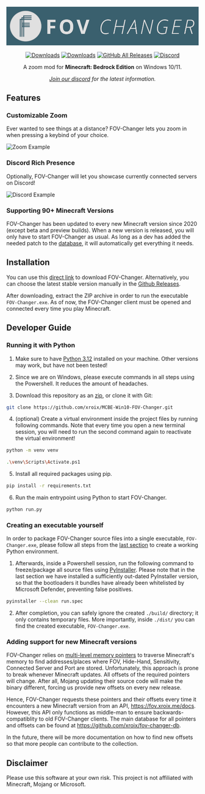<div align="center"><center>

![Logo](./res/logo-title-both.png)

[![Downloads](https://testing.xroix.me/api/badges/latest-version)](https://testing.xroix.me/api/versions)
[![Downloads](https://testing.xroix.me/api/badges/supported-versions)](https://testing.xroix.me/api/versions)
[![GitHub All Releases](https://img.shields.io/github/downloads/XroixHD/MCBE-Win10-FOV-Changer/total?color=1E90FF)](https://github.com/xroix/MCBE-Win10-FOV-Changer/releases/latest)
[![Discord](https://img.shields.io/discord/741744376002248814?logo=discord&label=Discord&color=5865f2)](https://discord.gg/H3hex27)

A zoom mod for **Minecraft: Bedrock Edition** on Windows 10/11.

*[Join our discord](https://discord.gg/H3hex27) for the latest information.*

</center></div>

## Features

### Customizable Zoom

Ever wanted to see things at a distance? FOV-Changer lets you zoom in when pressing a keybind of your choice.

![Zoom Example](./res/example.gif)

### Discord Rich Presence

Optionally, FOV-Changer will let you showcase currently connected servers on Discord!

![Discord Example](./res/discord.png)

### Supporting 90+ Minecraft Versions

FOV-Changer has been updated to every new Minecraft version since 2020 (except beta and preview builds). When a new version is released, you will only have to start FOV-Changer as usual. As long as a dev has added the needed patch to the [database](https://github.com/xroix/fov-changer-db), it will automatically get everything it needs.



## Installation

You can use this [direct link](https://www.github.com/XroixHD/MCBE-Win10-FOV-Changer/releases/latest/download/FOV-Changer.zip ) to download FOV-Changer. Alternatively, you can choose the latest stable version manually in the [Github Releases](https://www.github.com/XroixHD/MCBE-Win10-FOV-Changer/releases/latest).

After downloading, extract the ZIP archive in order to run the executable `FOV-Changer.exe`. As of now, the FOV-Changer client must be opened and connected every time you play Minecraft.



## Developer Guide

### Running it with Python

1. Make sure to have [Python 3.12](https://www.python.org/downloads/) installed on your machine. Other versions may work, but have not been tested!

2. Since we are on Windows, please execute commands in all steps using the Powershell. It reduces the amount of headaches.

3. Download this repository as an [zip](https://github.com/xroix/MCBE-Win10-FOV-Changer/archive/refs/heads/master.zip), or clone it with Git:
   
```bash
git clone https://github.com/xroix/MCBE-Win10-FOV-Changer.git
```

4. (optional) Create a virtual environment inside the project files by running following commands. Note that every time you open a new terminal session, you will need to run the second command again to reactivate the virtual environment!

```bash
python -m venv venv
```
```bash
.\venv\Scripts\Activate.ps1
```

5. Install all required packages using pip.

```bash
pip install -r requirements.txt
```

6. Run the main entrypoint using Python to start FOV-Changer.

```bash
python run.py
```

### Creating an executable yourself

In order to package FOV-Changer source files into a single executable, `FOV-Changer.exe`, please follow all steps from the [last section](#running-it-with-python) to create a working Python environment.

1. Afterwards, inside a Powershell session, run the following command to freeze/package all source files using [PyInstaller](https://github.com/pyinstaller/pyinstaller). Please note that in the last section we have installed a sufficiently out-dated PyInstaller version, so that the bootloaders it bundles have already been whitelisted by Microsoft Defender, preventing false positives.

```bash
pyinstaller --clean run.spec
```

2. After completion, you can safely ignore the created `./build/` directory; it only contains temporary files. More importantly, inside `./dist/` you can find the created executable, `FOV-Changer.exe`.

### Adding support for new Minecraft versions

FOV-Changer relies on [multi-level memory pointers](https://www.youtube.com/watch?v=_W0xdVO8-j4) to traverse Minecraft's memory to find addresses/places where FOV, Hide-Hand, Sensitivity, Connected Server and Port are stored. Unfortunately, this approach is prone to break whenever Minecraft updates. All offsets of the required pointers will change. After all, Mojang updating their source code will make the binary different, forcing us provide new offsets on every new release.

Hence, FOV-Changer requests these pointers and their offsets every time it encounters a new Minecraft version from an API, https://fov.xroix.me/docs. However, this API only functions as middle-man to ensure backwards-compatiblity to old FOV-Changer clients. The main database for all pointers and offsets can be found at https://github.com/xroix/fov-changer-db.

In the future, there will be more documentation on how to find new offsets so that more people can contribute to the collection.



## Disclaimer

Please use this software at your own risk.
This project is not affiliated with Minecraft, Mojang or Microsoft.
